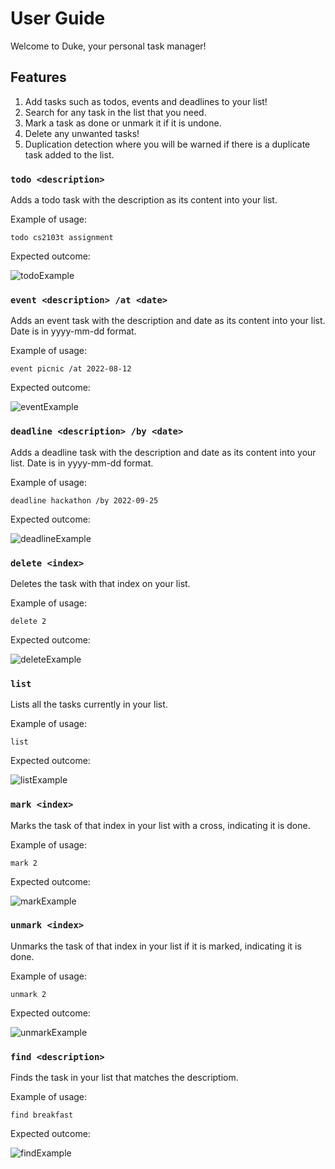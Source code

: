 # User Guide
Welcome to Duke, your personal task manager!

## Features 
1. Add tasks such as todos, events and deadlines to your list!
2. Search for any task in the list that you need.
3. Mark a task as done or unmark it if it is undone.
4. Delete any unwanted tasks!
5. Duplication detection where you will be warned if there is a duplicate task added to the list.

### `todo <description>`
Adds a todo task with the description as its content into your list.

Example of usage: 

`todo cs2103t assignment`

Expected outcome:

![todoExample](https://user-images.githubusercontent.com/93211040/189959478-a5d86a7a-cd5f-4d6a-900e-39d6da2a09d9.png)


### `event <description> /at <date>`
Adds an event task with the description and date as its content into your list.
Date is in yyyy-mm-dd format.

Example of usage: 

`event picnic /at 2022-08-12`

Expected outcome:

![eventExample](https://user-images.githubusercontent.com/93211040/189959657-51f47f5c-2633-487f-ab53-87bd6f2f52ef.png)


### `deadline <description> /by <date>`
Adds a deadline task with the description and date as its content into your list.
Date is in yyyy-mm-dd format.

Example of usage: 

`deadline hackathon /by 2022-09-25`

Expected outcome:

![deadlineExample](https://user-images.githubusercontent.com/93211040/189959714-4c6027ac-816a-4f16-aeb3-6028f81fa44f.png)


### `delete <index>`
Deletes the task with that index on your list.

Example of usage: 

`delete 2`

Expected outcome:

![deleteExample](https://user-images.githubusercontent.com/93211040/189959885-14cb2120-bad4-4fc9-ad65-9ca652b1b1d1.png)


### `list`
Lists all the tasks currently in your list.

Example of usage: 

`list`

Expected outcome:

![listExample](https://user-images.githubusercontent.com/93211040/189959939-ec47a563-5741-4791-ba93-c2a8b9704d17.png)


### `mark <index>`
Marks the task of that index in your list with a cross, indicating it is done.

Example of usage: 

`mark 2`

Expected outcome:

![markExample](https://user-images.githubusercontent.com/93211040/189960014-3588c5cd-1d7e-42d0-bc47-5051f049a74a.png)


### `unmark <index>`
Unmarks the task of that index in your list if it is marked, indicating it is done.

Example of usage: 

`unmark 2`

Expected outcome:

![unmarkExample](https://user-images.githubusercontent.com/93211040/189960052-502bb7b6-0a85-4019-a147-d3b756932352.png)


### `find <description>`
Finds the task in your list that matches the descriptiom.

Example of usage: 

`find breakfast`

Expected outcome:

![findExample](https://user-images.githubusercontent.com/93211040/189960107-91b669a6-f9df-4f31-8eaf-4752c19286e1.png)

